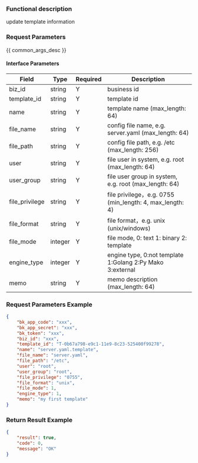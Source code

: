 ### Functional description

update template information

### Request Parameters

{{ common_args_desc }}

#### Interface Parameters

| Field          | Type      | Required | Description |
|----------------|-----------|----------|-------------|
| biz_id         |  string   | Y        | business id |
| template_id    |  string   | Y        | template id |
| name           |  string   | Y        | template name (max_length: 64)  |
| file_name      |  string   | Y        | config file name, e.g. server.yaml (max_length: 64)  |
| file_path      |  string   | Y        | config file path, e.g. /etc (max_length: 256) |
| user           |  string   | Y        | file user in system, e.g. root (max_length: 64) |
| user_group     |  string   | Y        | file user group in system, e.g. root (max_length: 64) |
| file_privilege |  string   | Y        | file privilege，e.g. 0755 (min_length: 4, max_length: 4) |
| file_format    |  string   | Y        | file format，e.g. unix (unix/windows)|
| file_mode      |  integer  | Y        | file mode, 0: text  1: binary 2: template |
| engine_type    |  integer  | Y        | engine type, 0:not template 1:Golang 2:Py Mako 3:external |
| memo           |  string   | Y        | memo description (max_length: 64) |

### Request Parameters Example

```json
{
    "bk_app_code": "xxx",
    "bk_app_secret": "xxx",
    "bk_token": "xxx",
    "biz_id": "xxx",
    "template_id": "T-0b67a798-e9c1-11e9-8c23-525400f99278",
    "name": "server.yaml.template",
    "file_name": "server.yaml",
    "file_path": "/etc",
    "user": "root",
    "user_group": "root",
    "file_privilege": "0755",
    "file_format": "unix",
    "file_mode": 1,
    "engine_type": 1,
    "memo": "my first template"
}
```

### Return Result Example

```json
{
    "result": true,
    "code": 0,
    "message": "OK"
}
```
